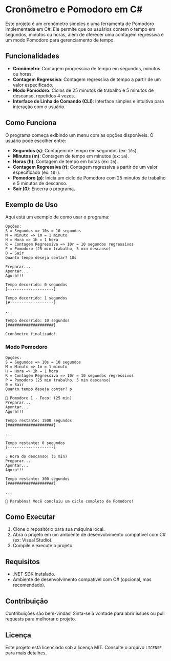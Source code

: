 # Cronômetro e Pomodoro em C#

Este projeto é um cronômetro simples e uma ferramenta de Pomodoro implementada em C#. Ele permite que os usuários contem o tempo em segundos, minutos ou horas, além de oferecer uma contagem regressiva e um modo Pomodoro para gerenciamento de tempo.

## Funcionalidades

- **Cronômetro**: Contagem progressiva de tempo em segundos, minutos ou horas.
- **Contagem Regressiva**: Contagem regressiva de tempo a partir de um valor especificado.
- **Modo Pomodoro**: Ciclos de 25 minutos de trabalho e 5 minutos de descanso, repetidos 4 vezes.
- **Interface de Linha de Comando (CLI)**: Interface simples e intuitiva para interação com o usuário.

## Como Funciona

O programa começa exibindo um menu com as opções disponíveis. O usuário pode escolher entre:

- **Segundos (s)**: Contagem de tempo em segundos (ex: `10s`).
- **Minutos (m)**: Contagem de tempo em minutos (ex: `5m`).
- **Horas (h)**: Contagem de tempo em horas (ex: `2h`).
- **Contagem Regressiva (r)**: Contagem regressiva a partir de um valor especificado (ex: `10r`).
- **Pomodoro (p)**: Inicia um ciclo de Pomodoro com 25 minutos de trabalho e 5 minutos de descanso.
- **Sair (0)**: Encerra o programa.

## Exemplo de Uso

Aqui está um exemplo de como usar o programa:
```
Opções:
S = Segundos => 10s = 10 segundos
M = Minuto => 1m = 1 minuto
H = Hora => 1h = 1 hora
R = Contagem Regressiva => 10r = 10 segundos regressivos
P = Pomodoro (25 min trabalho, 5 min descanso)
0 = Sair
Quanto tempo deseja contar? 10s

Preparar...
Apontar...
Agora!!!

Tempo decorrido: 0 segundos
[--------------------]

Tempo decorrido: 1 segundos
[#-------------------]

...

Tempo decorrido: 10 segundos
[####################]

Cronômetro finalizado!
```

### Modo Pomodoro

```
Opções:
S = Segundos => 10s = 10 segundos
M = Minuto => 1m = 1 minuto
H = Hora => 1h = 1 hora
R = Contagem Regressiva => 10r = 10 segundos regressivos
P = Pomodoro (25 min trabalho, 5 min descanso)
0 = Sair
Quanto tempo deseja contar? p

🍅 Pomodoro 1 - Foco! (25 min)
Preparar...
Apontar...
Agora!!!

Tempo restante: 1500 segundos
[####################]

...

Tempo restante: 0 segundos
[--------------------]

☕ Hora do descanso! (5 min)
Preparar...
Apontar...
Agora!!!

Tempo restante: 300 segundos
[####################]

...

🎉 Parabéns! Você concluiu um ciclo completo de Pomodoro!
```

## Como Executar

1. Clone o repositório para sua máquina local.
2. Abra o projeto em um ambiente de desenvolvimento compatível com C# (ex: Visual Studio).
3. Compile e execute o projeto.

## Requisitos

- .NET SDK instalado.
- Ambiente de desenvolvimento compatível com C# (opcional, mas recomendado).

## Contribuição

Contribuições são bem-vindas! Sinta-se à vontade para abrir issues ou pull requests para melhorar o projeto.

## Licença

Este projeto está licenciado sob a licença MIT. Consulte o arquivo `LICENSE` para mais detalhes.

